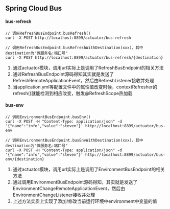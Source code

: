## Spring Cloud Bus

#### bus-refresh

```text
// 调用RefreshBusEndpoint.busRefresh()
curl -X POST http://localhost:8899/actuator/bus-refresh

// 调用RefreshBusEndpoint.busRefreshWithDestination(xxx)，其中destination为"微服务名:端口号"
curl -X POST http://localhost:8899/actuator/bus-refresh/{destination}
```

1. 通过actuator模块，调用url实际上是调用了RefreshBusEndpoint的相关方法
2. 通过RefreshBusEndpoint源码得知其实就是发送了RefreshRemoteApplicationEvent，然后由RefreshListener接收并处理
3. 当application.yml等配置文件中的属性值改变时候，contextRefresher的refresh()就能检测到相应改变，触发@RefreshScope热加载


#### bus-env

```text
// 调用EnvironmentBusEndpoint.busEnv()
curl -X POST -H "Content-Type: application/json" -d '{"name":"info","value":"steven"}' http://localhost:8899/actuator/bus-env

// 调用EnvironmentBusEndpoint.busEnvWithDestination(xxx)，其中destination为"微服务名:端口号"
curl -X POST -H "Content-Type: application/json" -d '{"name":"info","value":"steven"}' http://localhost:8899/actuator/bus-env/{destination}
```

1. 通过actuator模块，调用url实际上是调用了EnvironmentBusEndpoint的相关方法
2. 通过调用EnvironmentBusEndpoint源码得知，其实就是发送了EnvironmentChangeRemoteApplicationEvent，然后由EnvironmentChangeListener接收并处理
3. 上述方法实质上实现了添加/修改当前运行环境中environment中变量的值